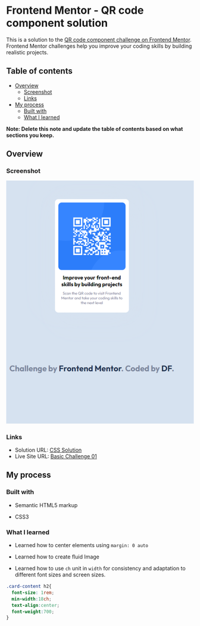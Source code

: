 # Frontend Mentor - QR code component solution

This is a solution to the [QR code component challenge on Frontend Mentor](https://www.frontendmentor.io/challenges/qr-code-component-iux_sIO_H). Frontend Mentor challenges help you improve your coding skills by building realistic projects. 

## Table of contents

- [Overview](#overview)
  - [Screenshot](#screenshot)
  - [Links](#links)
- [My process](#my-process)
  - [Built with](#built-with)
  - [What I learned](#what-i-learned)

**Note: Delete this note and update the table of contents based on what sections you keep.**

## Overview

### Screenshot

![basic challenge](images/image-2.png)

### Links

- Solution URL: [CSS Solution](https://github.com/FengDenny/Frontend-Mentor-Challenges/blob/main/Basic%20Challenge%2001/style.css)
- Live Site URL: [Basic Challenge 01](https://basicchallenge01.netlify.app/)

## My process

### Built with

- Semantic HTML5 markup

- CSS3

### What I learned

- Learned how to center elements using `margin: 0 auto`

- Learned how to create fluid Image 

- Learned how to use `ch` unit in `width` for consistency and adaptation to different font sizes and screen sizes.

```css
.card-content h2{
  font-size: 1rem;
  min-width:18ch;
  text-align:center;
  font-weight:700;
}
```


